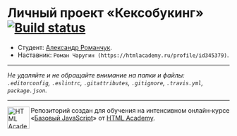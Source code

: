 # Личный проект «Кексобукинг» [![Build status][travis-image]][travis-url]

* Студент: [Александр Романчук](https://up.htmlacademy.ru/javascript/11/user/261837).
* Наставник: `Роман Чаругин (https://htmlacademy.ru/profile/id345379)`.

---

_Не удаляйте и не обращайте внимание на папки и файлы:_<br>
_`.editorconfig`, `.eslintrc`, `.gitattributes`, `.gitignore`, `.travis.yml`, `package.json`._

---

<a href="https://htmlacademy.ru/intensive/javascript"><img align="left" width="50" height="50" title="HTML Academy" src="https://up.htmlacademy.ru/static/img/intensive/javascript/logo-for-github.svg"></a>

Репозиторий создан для обучения на интенсивном онлайн‑курсе «[Базовый JavaScript](https://htmlacademy.ru/intensive/javascript)» от [HTML Academy](https://htmlacademy.ru).

[travis-image]: https://travis-ci.org/htmlacademy-javascript/261837-keksobooking.svg?branch=master
[travis-url]: https://travis-ci.org/htmlacademy-javascript/261837-keksobooking
